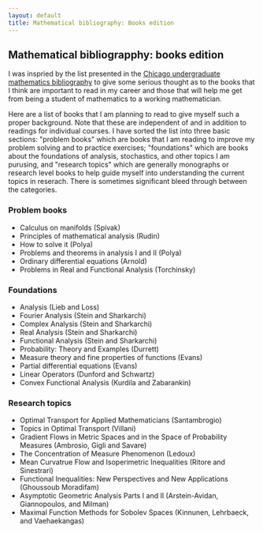 ```yaml
---
layout: default
title: Mathematical bibliography: Books edition 
---
```


## Mathematical bibliograpphy: books edition

I was inspried by the list presented in the [Chicago undergraduate mathematics bibliography](https://www.ocf.berkeley.edu/~abhishek/chicmath.htm)
to give some serious thought as to the books that I think are important to read in my career and those that will help me get from being a student of
mathematics to a working mathematician. 

Here are a list of books that I am planning to read to give myself such a proper background. Note that these are independent of and in addition to 
readings for individual courses. I have sorted the list into three basic sections: "problem books" which are books that I am reading to improve my 
problem solving and to practice exercises; "foundations" which are books about the foundations of analysis, stochastics, and other topics I am purusing, 
and "research topics" which are generally monographs or research level books to help guide myself into understanding the current topics in reserach. 
There is sometimes significant bleed through between the categories. 

### Problem books 
* Calculus on manifolds (Spivak)
* Principles of mathematical analysis (Rudin) 
* How to solve it (Polya)
* Problems and theorems in analysis I and II (Polya) 
* Ordinary differential equations (Arnold)
* Problems in Real and Functional Analysis (Torchinsky) 
  
### Foundations
* Analysis (Lieb and Loss) 
* Fourier Analysis (Stein and Sharkarchi) 
* Complex Analysis (Stein and Sharkarchi) 
* Real Analysis (Stein and Sharkarchi) 
* Functional Analysis (Stein and Sharkarchi) 
* Probability: Theory and Examples (Durrett)
* Measure theory and fine properties of functions (Evans) 
* Partial differential equations (Evans) 
* Linear Operators (Dunford and Schwartz)
* Convex Functional Analysis (Kurdila and Zabarankin)

### Research topics
* Optimal Transport for Applied Mathematicians (Santambrogio) 
* Topics in Optimal Transport (Villani) 
* Gradient Flows in Metric Spaces and in the Space of Probability Measures (Ambrosio, Gigli and Savare)
* The Concentration of Measure Phenomenon (Ledoux)
* Mean Curvatrue Flow and Isoperimetric Inequalities (Ritore and Sinestrari) 
* Functional Inequalities: New Perspectives and New Applications (Ghoussoub Moradifam)
* Asymptotic Geometric Analysis Parts I and II (Arstein-Avidan, Giannopoulos, and Milman)
* Maximal Function Methods for Sobolev Spaces (Kinnunen, Lehrbaeck, and Vaehaekangas) 
  
